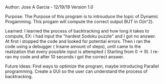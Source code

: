 
 
  Author: Jose A Garcia -  12/19/19 Version 1.0
 
  Purpose: The Purpose of this program is to introuduce the topic of Dynamic Progamming.
  This progam will compute the correct output BUT in O(n^2).
 
  Learned: I learned the process of backtracking and how long it takes to compute, EX: i had input
  the "hardest Sodoku puzzle" and I got no answer. At first i stopped the code and looked for potential errors.
  Then i ran the code using a debugger ( Insane amount of steps), until came to the realization that
  every possible input is attempted ( Starting from 0 -> 9). I re-ran my code and after 10 seconds
  i got the correct answer.
 
  Future Ideas: Find ways to optimize the program, maybe introducing Parallel programming.
  Create a GUI so the user can understand the process of backtracking.
